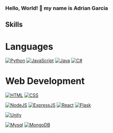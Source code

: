 ### Hello, World! 👋 my name is Adrian Garcia




## Skills


# Languages

[![Python](https://img.shields.io/badge/Python-3776AB?style=for-the-badge&logo=python&logoColor=white)]()
[![JavaScript](https://img.shields.io/badge/JavaScript-F7DF1E?style=for-the-badge&logo=javascript&logoColor=black)]()
[![Java](https://img.shields.io/badge/Java-ED8B00?style=for-the-badge&logo=openjdk&logoColor=white)]()
[![C#](https://img.shields.io/badge/C%23-239120?style=for-the-badge&logo=c-sharp&logoColor=white)]()

# Web Development
[![HTML](https://img.shields.io/badge/HTML5-E34F26?style=for-the-badge&logo=html5&logoColor=white)]()
[![CSS](https://img.shields.io/badge/CSS3-1572B6?style=for-the-badge&logo=css3&logoColor=white)]()

[![NodeJS](https://img.shields.io/badge/Node.js-43853D?style=for-the-badge&logo=node.js&logoColor=white)]()
[![ExpressJS](https://img.shields.io/badge/Express.js-404D59?style=for-the-badge)]()
[![React](https://img.shields.io/badge/React-20232A?style=for-the-badge&logo=react&logoColor=61DAFB)]()
[![Flask](https://img.shields.io/badge/Flask-000000?style=for-the-badge&logo=flask&logoColor=white)]()




[![Unity](https://img.shields.io/badge/Unity-100000?style=for-the-badge&logo=unity&logoColor=white)]()


[![Mysql](https://img.shields.io/badge/MySQL-00000F?style=for-the-badge&logo=mysql&logoColor=white)]()
[![MongoDB](https://img.shields.io/badge/MongoDB-4EA94B?style=for-the-badge&logo=mongodb&logoColor=white)]()

